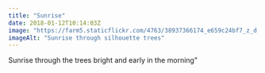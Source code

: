 ```yaml
---
title: "Sunrise"
date: 2018-01-12T10:14:03Z
image: "https://farm5.staticflickr.com/4763/38937366174_e659c24bf7_z_d.jpg"
imageAlt: "Sunrise through silhouette trees"
---
```


Sunrise through the trees bright and early in the morning"
